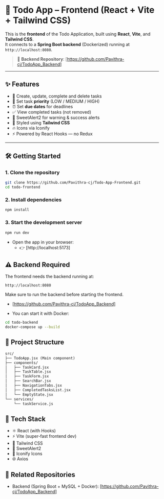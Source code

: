 # 🎨 Todo App – Frontend (React + Vite + Tailwind CSS)

This is the **frontend** of the Todo Application, built using **React**, **Vite**, and **Tailwind CSS**.  
It connects to a **Spring Boot backend** (Dockerized) running at `http://localhost:8080`.

> 🔗 **Backend Repository**: [https://github.com/Pavithra-cj/TodoApp_Backend]

---

## ✨ Features

- 📝 Create, update, complete and delete tasks
- 📌 Set task **priority** (LOW / MEDIUM / HIGH)
- ⏰ Set **due dates** for deadlines
- ✅ View completed tasks (not removed)
- 💬 SweetAlert2 for warning & success alerts
- 🎨 Styled using **Tailwind CSS**
- 🔥 Icons via Iconify
- ⚡ Powered by React Hooks — no Redux

---

## 🛠️ Getting Started

### 1. Clone the repository

```bash
git clone https://github.com/Pavithra-cj/Todo-App-Frontend.git
cd todo-frontend
```

### 2. Install dependencies

```bash
npm install
```

### 3. Start the development server

```bash
npm run dev
```

- Open the app in your browser:
  - 👉 [http://localhost:5173]

## ⚠️ Backend Required
The frontend needs the backend running at:

```arduino
http://localhost:8080
```

Make sure to run the backend before starting the frontend.
* [https://github.com/Pavithra-cj/TodoApp_Backend]

- You can start it with Docker:

```bash
cd todo-backend
docker-compose up --build
```

## 📂 Project Structure

```graphql
src/
├── TodoApp.jsx (Main component)
├── components/
│   ├── TaskCard.jsx
│   ├── TaskTable.jsx
│   ├── TaskForm.jsx
│   ├── SearchBar.jsx
│   ├── NavigationTabs.jsx
│   ├── CompletedTasksList.jsx
│   └── EmptyState.jsx
└── services/
    └── taskService.js
```

## 🧠 Tech Stack

* ⚛️ React (with Hooks)
* ⚡ Vite (super-fast frontend dev)
* 💅 Tailwind CSS
* 💬 SweetAlert2
* 🎯 Iconify Icons
* 🌐 Axios

## 🔗 Related Repositories

* Backend (Spring Boot + MySQL + Docker): [https://github.com/Pavithra-cj/TodoApp_Backend]
